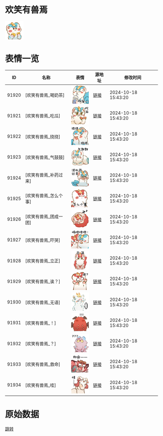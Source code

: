 # 欢笑有兽焉

<img src="./cover.png" height="60" alt="cover" />

# 表情一览

|ID|名称|表情|源地址|修改时间|
|----|----|----|----|----|
|91920|[欢笑有兽焉_喝奶茶]|<img src="./pic/091920_%5B欢笑有兽焉_喝奶茶%5D.png" height="60" alt="喝奶茶"/>|[链接](https://i0.hdslb.com/bfs/garb/8526fc661236e9004e3404bd77d518cb590ef612.png)|2024-10-18 15:43:20|
|91921|[欢笑有兽焉_吃瓜]|<img src="./pic/091921_%5B欢笑有兽焉_吃瓜%5D.png" height="60" alt="吃瓜"/>|[链接](https://i0.hdslb.com/bfs/garb/603a83b5f8f48cf4efc6aaa8b47a7a81fb93f82d.png)|2024-10-18 15:43:20|
|91922|[欢笑有兽焉_挠挠]|<img src="./pic/091922_%5B欢笑有兽焉_挠挠%5D.png" height="60" alt="挠挠"/>|[链接](https://i0.hdslb.com/bfs/garb/71a5950e72d727d6184a7c5cd2b414d0116a5da8.png)|2024-10-18 15:43:20|
|91923|[欢笑有兽焉_气鼓鼓]|<img src="./pic/091923_%5B欢笑有兽焉_气鼓鼓%5D.png" height="60" alt="气鼓鼓"/>|[链接](https://i0.hdslb.com/bfs/garb/0c8d98adf140bfbc7fb169b5063742734c34a055.png)|2024-10-18 15:43:20|
|91924|[欢笑有兽焉_补药过来]|<img src="./pic/091924_%5B欢笑有兽焉_补药过来%5D.png" height="60" alt="补药过来"/>|[链接](https://i0.hdslb.com/bfs/garb/c24cbc1aa04ec297df02acd9058bb7ed03ba1453.png)|2024-10-18 15:43:20|
|91925|[欢笑有兽焉_怎么个事]|<img src="./pic/091925_%5B欢笑有兽焉_怎么个事%5D.png" height="60" alt="怎么个事"/>|[链接](https://i0.hdslb.com/bfs/garb/a0990373534d9c793980259e4acbaa01bd84cfd8.png)|2024-10-18 15:43:20|
|91926|[欢笑有兽焉_团成一团]|<img src="./pic/091926_%5B欢笑有兽焉_团成一团%5D.png" height="60" alt="团成一团"/>|[链接](https://i0.hdslb.com/bfs/garb/bd59ae3132e3a1b4b59140b2a1aa30e455945641.png)|2024-10-18 15:43:20|
|91927|[欢笑有兽焉_吓哭]|<img src="./pic/091927_%5B欢笑有兽焉_吓哭%5D.png" height="60" alt="吓哭"/>|[链接](https://i0.hdslb.com/bfs/garb/b6e945305c737ba6f6492b66dd63b0dcfe392a11.png)|2024-10-18 15:43:20|
|91928|[欢笑有兽焉_立正]|<img src="./pic/091928_%5B欢笑有兽焉_立正%5D.png" height="60" alt="立正"/>|[链接](https://i0.hdslb.com/bfs/garb/8785b027254d2a2f6d5878df758f122c0b20f025.png)|2024-10-18 15:43:20|
|91929|[欢笑有兽焉_诶？]|<img src="./pic/091929_%5B欢笑有兽焉_诶？%5D.png" height="60" alt="诶？"/>|[链接](https://i0.hdslb.com/bfs/garb/1d92fc4866655f9d39ff7578ddecd0fc5d18dd3b.png)|2024-10-18 15:43:20|
|91930|[欢笑有兽焉_无语]|<img src="./pic/091930_%5B欢笑有兽焉_无语%5D.png" height="60" alt="无语"/>|[链接](https://i0.hdslb.com/bfs/garb/7bbb32684c4eea7ea08883d77ec63805f892f112.png)|2024-10-18 15:43:20|
|91931|[欢笑有兽焉_！]|<img src="./pic/091931_%5B欢笑有兽焉_！%5D.png" height="60" alt="！"/>|[链接](https://i0.hdslb.com/bfs/garb/3dcb629b6a33a05f7c6e3b8ce818cbd33f48065d.png)|2024-10-18 15:43:20|
|91932|[欢笑有兽焉_？]|<img src="./pic/091932_%5B欢笑有兽焉_？%5D.png" height="60" alt="？"/>|[链接](https://i0.hdslb.com/bfs/garb/cdc7794a299aa9734d86205b213ad4458f671444.png)|2024-10-18 15:43:20|
|91933|[欢笑有兽焉_救命]|<img src="./pic/091933_%5B欢笑有兽焉_救命%5D.png" height="60" alt="救命"/>|[链接](https://i0.hdslb.com/bfs/garb/9aa295ab1b4130bd6161a18e7455a59eb65cca2b.png)|2024-10-18 15:43:20|
|91934|[欢笑有兽焉_哇]|<img src="./pic/091934_%5B欢笑有兽焉_哇%5D.png" height="60" alt="哇"/>|[链接](https://i0.hdslb.com/bfs/garb/5103db0ff6a84f0a23a04a3dcca61bfc4025cb57.png)|2024-10-18 15:43:20|

# 原始数据

[跳转](./raw.json)

